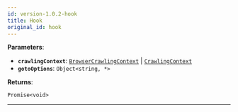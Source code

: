 ```yaml
---
id: version-1.0.2-hook
title: Hook
original_id: hook
---
```


<a name="hook"></a>

**Parameters**:

-   **`crawlingContext`**: [`BrowserCrawlingContext`](../typedefs/browser-crawling-context) | [`CrawlingContext`](../typedefs/crawling-context)
-   **`gotoOptions`**: `Object<string, *>`

**Returns**:

`Promise<void>`

---
